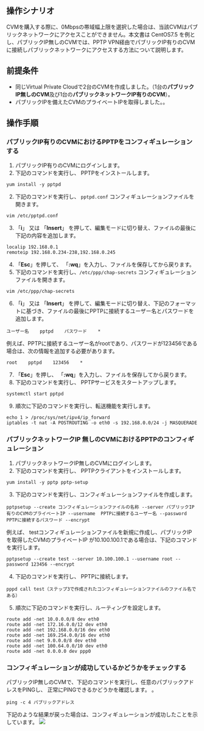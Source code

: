 ## 操作シナリオ
CVMを購入する際に、0Mbpsの帯域幅上限を選択した場合は、当該CVMはパブリックネットワークにアクセスことができません。本文書は CentOS7.5 を例とし、パブリックIP無しのCVMでは、PPTP VPN経由でパブリックIP有りのCVMに接続しパブリックネットワークにアクセスする方法について説明します。


## 前提条件
- 同じVirtual Private Cloudで2台のCVMを作成しました。（1台の**パブリックIP無しのCVM**及び1台の**パブリックネットワークIP有りのCVM**）。
- パブリックIPを備えたCVMのプライベートIPを取得しました。。

## 操作手順
### パブリックIP有りのCVMにおけるPPTPをコンフィギュレーションする

1. パブリックIP有りのCVMにログインします。
2. 下記のコマンドを実行し、 PPTPをインストールします。
```
yum install -y pptpd
```
2. 下記のコマンドを実行し、 `pptpd.conf`  コンフィギュレーションファイルを開きます。
```
vim /etc/pptpd.conf
```
3. 「**i**」 又は 「**Insert**」 を押して、編集モードに切り替え、ファイルの最後に下記の内容を追加します。
```
localip 192.168.0.1
remoteip 192.168.0.234-238,192.168.0.245
```
4.  「**Esc**」を押して、 「**:wq**」を入力し、ファイルを保存してから戻ります。
5. 下記のコマンドを実行し、`/etc/ppp/chap-secrets` コンフィギュレーションファイルを開きます。
```
vim /etc/ppp/chap-secrets
```
6. <span id="step7"> 「**i**」 又は 「**Insert**」 を押して、編集モードに切り替え、下記のフォーマットに基づき、ファイルの最後にPPTPに接続するユーザー名とパスワードを追加します。</span>
```
ユーザー名    pptpd    パスワード    *
```
例えば、PPTPに接続するユーザー名がrootであり、パスワードが123456である場合は、次の情報を追加する必要があります。
```
root    pptpd    123456    *
```
7.  「**Esc**」を押し、 「**:wq**」を入力し、ファイルを保存してから戻ります。
8. 下記のコマンドを実行し、 PPTPサービスをスタートアップします。
```
systemctl start pptpd
```
9. 順次に下記のコマンドを実行し、転送機能を実行します。
```
echo 1 > /proc/sys/net/ipv4/ip_forward
iptables -t nat -A POSTROUTING -o eth0 -s 192.168.0.0/24 -j MASQUERADE
```

### パブリックネットワークIP 無しのCVMにおけるPPTPのコンフィギュレーション

1. パブリックネットワークIP無しのCVMにログインします。
2. 下記のコマンドを実行し、 PPTPクライアントをインストールします。
```
yum install -y pptp pptp-setup
``` 
3. 下記のコマンドを実行し、コンフィギュレーションファイルを作成します。
```
pptpsetup --create コンフィギュレーションファイルの名称 --server パブリックIP有りのCVMのプライベートIP --username  PPTPに接続するユーザー名 --password  PPTPに接続するパスワード --encrypt
```
例えば、 testコンフィギュレーションファイルを新規に作成し、パブリックIP を取得したCVMのプライベートIP が10.100.100.1である場合は、下記のコマンドを実行します。
```
pptpsetup --create test --server 10.100.100.1 --username root --password 123456 --encrypt
```
4. 下記のコマンドを実行し、 PPTPに接続します。
```
pppd call test（ステップ3で作成されたコンフィギュレーションファイルのファイル名である）
```
5. 順次に下記のコマンドを実行し、ルーティングを設定します。
```
route add -net 10.0.0.0/8 dev eth0
route add -net 172.16.0.0/12 dev eth0
route add -net 192.168.0.0/16 dev eth0
route add -net 169.254.0.0/16 dev eth0
route add -net 9.0.0.0/8 dev eth0
route add -net 100.64.0.0/10 dev eth0
route add -net 0.0.0.0 dev ppp0
```

### コンフィギュレーションが成功しているかどうかをチェックする
パブリックIP無しのCVMで、下記のコマンドを実行し、任意のパブリックアドレスをPINGし、 正常にPINGできるかどうかを確認します。 。
```
ping -c 4 パブリックアドレス
```
下記のような結果が戻った場合は、コンフィギュレーションが成功したことを示しています。
![](https://main.qcloudimg.com/raw/c841782ce0976982d1f289d3437ec0ed.png)



